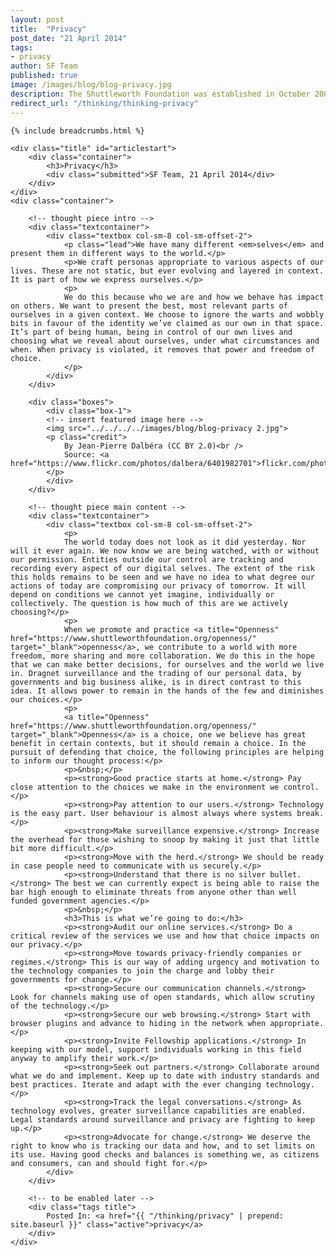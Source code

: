 ```yaml
---
layout: post
title:  "Privacy"
post_date: "21 April 2014"
tags:
- privacy
author: SF Team
published: true
image: /images/blog/blog-privacy.jpg
description: The Shuttleworth Foundation was established in October 2000 with the belief...
redirect_url: "/thinking/thinking-privacy"
---
```

<div class="page-wrapper">
<!-- Featured Thinking Banner -->    
<section class="header-10-sub v-center">
														<!-- insert featured image here -->
    <div class="background" style="background-image: url(../../../../images/blog/blog-privacy.jpg);"></div>
    <div>
        <div class="container">
        </div>
        <a class="control-btn fui-arrow-down" data-scroll href="#articlestart"> </a>
    </div>
</section>

<!-- Everything after this should be Editable as content -->
<section class="blog-1">

	{% include breadcrumbs.html %}
    
    <div class="title" id="articlestart">
        <div class="container">
            <h3>Privacy</h3>
            <div class="submitted">SF Team, 21 April 2014</div>
        </div>
    </div>
    <div class="container">
    
    	<!-- thought piece intro -->
        <div class="textcontainer">
        	<div class="textbox col-sm-8 col-sm-offset-2">
                <p class="lead">We have many different <em>selves</em> and present them in different ways to the world.</p>
                <p>We craft personas appropriate to various aspects of our lives. These are not static, but ever evolving and layered in context. It is part of how we express ourselves.</p>
                <p>
                We do this because who we are and how we behave has impact on others. We want to present the best, most relevant parts of ourselves in a given context. We choose to ignore the warts and wobbly bits in favour of the identity we’ve claimed as our own in that space. It’s part of being human, being in control of our own lives and choosing what we reveal about ourselves, under what circumstances and when. When privacy is violated, it removes that power and freedom of choice.
                </p>
            </div>
        </div>
        
        <div class="boxes">
            <div class="box-1">
            <!-- insert featured image here -->
            <img src="../../../../images/blog/blog-privacy 2.jpg">
            <p class="credit">
                By Jean-Pierre Dalbéra (CC BY 2.0)<br />
                Source: <a href="https://www.flickr.com/photos/dalbera/6401982701">flickr.com/photos/dalbera/6401982701</a>
            </p>
            </div>
        </div>
        
        <!-- thought piece main content -->
        <div class="textcontainer">
        	<div class="textbox col-sm-8 col-sm-offset-2">
                <p>
                The world today does not look as it did yesterday. Nor will it ever again. We now know we are being watched, with or without our permission. Entities outside our control are tracking and recording every aspect of our digital selves. The extent of the risk this holds remains to be seen and we have no idea to what degree our actions of today are compromising our privacy of tomorrow. It will depend on conditions we cannot yet imagine, individually or collectively. The question is how much of this are we actively choosing?</p>
                <p>
                When we promote and practice <a title="Openness" href="https://www.shuttleworthfoundation.org/openness/" target="_blank">openness</a>, we contribute to a world with more freedom, more sharing and more collaboration. We do this in the hope that we can make better decisions, for ourselves and the world we live in. Dragnet surveillance and the trading of our personal data, by governments and big business alike, is in direct contrast to this idea. It allows power to remain in the hands of the few and diminishes our choices.</p>
                <p>
                <a title="Openness" href="https://www.shuttleworthfoundation.org/openness/" target="_blank">Openness</a> is a choice, one we believe has great benefit in certain contexts, but it should remain a choice. In the pursuit of defending that choice, the following principles are helping to inform our thought process:</p>
                <p>&nbsp;</p>
                <p><strong>Good practice starts at home.</strong> Pay close attention to the choices we make in the environment we control.</p>
                <p><strong>Pay attention to our users.</strong> Technology is the easy part. User behaviour is almost always where systems break.</p>
                <p><strong>Make surveillance expensive.</strong> Increase the overhead for those wishing to snoop by making it just that little bit more difficult.</p>
                <p><strong>Move with the herd.</strong> We should be ready in case people need to communicate with us securely.</p>
                <p><strong>Understand that there is no silver bullet.</strong> The best we can currently expect is being able to raise the bar high enough to eliminate threats from anyone other than well funded government agencies.</p>
                <p>&nbsp;</p>
                <h3>This is what we’re going to do:</h3>
                <p><strong>Audit our online services.</strong> Do a critical review of the services we use and how that choice impacts on our privacy.</p>
                <p><strong>Move towards privacy-friendly companies or regimes.</strong> This is our way of adding urgency and motivation to the technology companies to join the charge and lobby their governments for change.</p>
                <p><strong>Secure our communication channels.</strong> Look for channels making use of open standards, which allow scrutiny of the technology.</p>
                <p><strong>Secure our web browsing.</strong> Start with browser plugins and advance to hiding in the network when appropriate.</p>
                <p><strong>Invite Fellowship applications.</strong> In keeping with our model, support individuals working in this field anyway to amplify their work.</p>
                <p><strong>Seek out partners.</strong> Collaborate around what we do and implement. Keep up to date with industry standards and best practices. Iterate and adapt with the ever changing technology.</p>
                <p><strong>Track the legal conversations.</strong> As technology evolves, greater surveillance capabilities are enabled. Legal standards around surveillance and privacy are fighting to keep up.</p>
                <p><strong>Advocate for change.</strong> We deserve the right to know who is tracking our data and how, and to set limits on its use. Having good checks and balances is something we, as citizens and consumers, can and should fight for.</p>
        	</div>
        </div>

		<!-- to be enabled later -->
    	<div class="tags title">
            Posted In: <a href="{{ "/thinking/privacy" | prepend: site.baseurl }}" class="active">privacy</a>
        </div>
    </div>
</section>

<!-- Everything before this is editable page content -->

